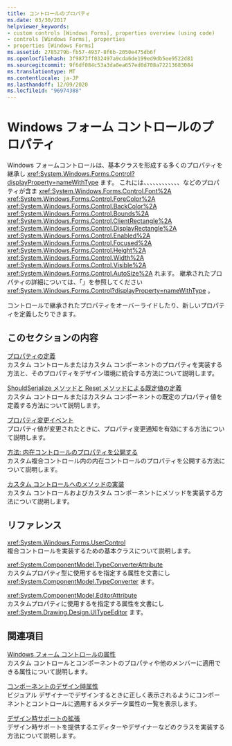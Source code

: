 ```yaml
---
title: コントロールのプロパティ
ms.date: 03/30/2017
helpviewer_keywords:
- custom controls [Windows Forms], properties overview (using code)
- controls [Windows Forms], properties
- properties [Windows Forms]
ms.assetid: 2785279b-fb57-4937-8f6b-2050e475db6f
ms.openlocfilehash: 3f9873ff032497a9cda6de199ed9db5ee9522d81
ms.sourcegitcommit: 9f6df084c53a3da0ea657ed0d708a72213683084
ms.translationtype: MT
ms.contentlocale: ja-JP
ms.lasthandoff: 12/09/2020
ms.locfileid: "96974388"
---
```

# <a name="properties-in-windows-forms-controls"></a>Windows フォーム コントロールのプロパティ

Windows フォームコントロールは、基本クラスを形成する多くのプロパティを継承し <xref:System.Windows.Forms.Control?displayProperty=nameWithType> ます。 これには、、、、、、、、、、、、などのプロパティが含ま <xref:System.Windows.Forms.Control.Font%2A> <xref:System.Windows.Forms.Control.ForeColor%2A> <xref:System.Windows.Forms.Control.BackColor%2A> <xref:System.Windows.Forms.Control.Bounds%2A> <xref:System.Windows.Forms.Control.ClientRectangle%2A> <xref:System.Windows.Forms.Control.DisplayRectangle%2A> <xref:System.Windows.Forms.Control.Enabled%2A> <xref:System.Windows.Forms.Control.Focused%2A> <xref:System.Windows.Forms.Control.Height%2A> <xref:System.Windows.Forms.Control.Width%2A> <xref:System.Windows.Forms.Control.Visible%2A> <xref:System.Windows.Forms.Control.AutoSize%2A> れます。 継承されたプロパティの詳細については、「」を参照してください <xref:System.Windows.Forms.Control?displayProperty=nameWithType> 。  
  
 コントロールで継承されたプロパティをオーバーライドしたり、新しいプロパティを定義したりできます。  
  
## <a name="in-this-section"></a>このセクションの内容  

 [プロパティの定義](defining-a-property-in-windows-forms-controls.md)  
 カスタム コントロールまたはカスタム コンポーネントのプロパティを実装する方法と、そのプロパティをデザイン環境に統合する方法について説明します。  
  
 [ShouldSerialize メソッドと Reset メソッドによる既定値の定義](defining-default-values-with-the-shouldserialize-and-reset-methods.md)  
 カスタム コントロールまたはカスタム コンポーネントの既定のプロパティ値を定義する方法について説明します。  
  
 [プロパティ変更イベント](property-changed-events.md)  
 プロパティ値が変更されたときに、プロパティ変更通知を有効にする方法について説明します。  
  
 [方法: 内在コントロールのプロパティを公開する](how-to-expose-properties-of-constituent-controls.md)  
 カスタム複合コントロール内の内在コントロールのプロパティを公開する方法について説明します。  
  
 [カスタム コントロールへのメソッドの実装](method-implementation-in-custom-controls.md)  
 カスタム コントロールおよびカスタム コンポーネントにメソッドを実装する方法について説明します。  
  
## <a name="reference"></a>リファレンス  

 <xref:System.Windows.Forms.UserControl>  
 複合コントロールを実装するための基本クラスについて説明します。  
  
 <xref:System.ComponentModel.TypeConverterAttribute>  
 カスタムプロパティ型に使用するを指定する属性を文書にし <xref:System.ComponentModel.TypeConverter> ます。  
  
 <xref:System.ComponentModel.EditorAttribute>  
 カスタムプロパティに使用するを指定する属性を文書にし <xref:System.Drawing.Design.UITypeEditor> ます。  
  
## <a name="related-sections"></a>関連項目  

 [Windows フォーム コントロールの属性](attributes-in-windows-forms-controls.md)  
 カスタム コントロールとコンポーネントのプロパティや他のメンバーに適用できる属性について説明します。  
  
 [コンポーネントのデザイン時属性](/previous-versions/visualstudio/visual-studio-2013/tk67c2t8(v=vs.120))  
 ビジュアル デザイナーでデザインするときに正しく表示されるようにコンポーネントとコントロールに適用するメタデータ属性の一覧を表示します。  
  
 [デザイン時サポートの拡張](/previous-versions/visualstudio/visual-studio-2013/37899azc(v=vs.120))  
 デザイン時サポートを提供するエディターやデザイナーなどのクラスを実装する方法について説明します。
